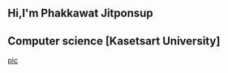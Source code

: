 ## Hi,I'm Phakkawat Jitponsup

## Computer science [Kasetsart University]

[pic](./img/S__79609858.jpg)
